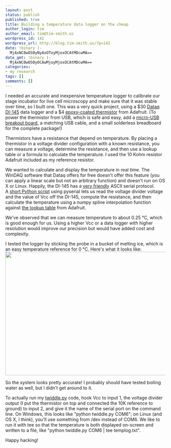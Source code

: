 ```yaml
---
layout: post
status: publish
published: true
title: Building a temperature data logger on the cheap
author_login: tim
author_email: tim@tim-smith.us
wordpress_id: 142
wordpress_url: http://blog.tim-smith.us/?p=142
date: !binary |-
  MjAxNC0wOS0yNyAxOToyMjoxOCAtMDcwMA==
date_gmt: !binary |-
  MjAxNC0wOS0yOCAwMjoyMjoxOCAtMDcwMA==
categories:
- my research
tags: []
comments: []
---
```

I needed an accurate and inexpensive temperature logger to calibrate our stage incubator for live cell microscopy and make sure that it was stable over time, so I&nbsp;built one. This was a very quick project, using a $30 <a href="http://www.dataq.com/products/di-145/">Dataq DI-145</a>&nbsp;data logger and a $4 <a href="https://www.adafruit.com/products/372">epoxy-coated thermistor</a>&nbsp;from Adafruit. (To power the thermistor from USB, which is safe and easy, add a <a href="https://www.adafruit.com/product/1833">micro-USB breakout board</a>, a matching USB cable, and a small solderless breadboard for the complete package!)

<p>Thermistors have a resistance that depend on temperature. By placing a thermistor in a voltage divider configuration with a known resistance, you can measure a voltage, determine the resistance, and then use a lookup table or a formula to calculate the temperature. I used the 10 Kohm resistor Adafruit included as my reference resistor.</p>
<p>We wanted to calculate and display the temperature in real time. The WinDAQ software that Dataq offers for free doesn't&nbsp;offer this feature (you can apply a linear scale but not an arbitrary function) and doesn't run on OS X or Linux.&nbsp;Happily, the DI-145 has a <a href="http://www.dataq.com/resources/techinfo/di-145-protocol-rev1-07.html">very friendly</a>&nbsp;ASCII serial protocol. A&nbsp;<a href="https://github.com/tdsmith/labmisc/blob/master/twiddle.py">short Python script</a>&nbsp;using pyserial lets us read the voltage divider voltage and the value of Vcc off the DI-145, compute the resistance, and then calculate the&nbsp;temperature using a numpy spline interpolation function against <a href="https://github.com/tdsmith/labmisc/blob/master/therm_lookup.csv">the lookup table</a>&nbsp;from Adafruit.</p>
<p>We've observed that we can measure temperature to about 0.25 &deg;C, which is good enough for us. Using a higher Vcc or a data logger with higher resolution would improve our precision but would have added cost and complexity.</p>
<p>I tested the logger&nbsp;by sticking the probe in a bucket of melting ice, which is an easy temperature reference for 0 &deg;C. Here's what it looks like:<br />
<img class="alignnone" src="https://dl.dropboxusercontent.com/u/3720/junk/templogger.png" alt="" width="731" height="387" /></p>
<p>So the system&nbsp;looks pretty accurate! I probably should have tested boiling water as well, but I didn't get around to it.</p>
<p>To actually run my <a href="https://github.com/tdsmith/labmisc/blob/master/twiddle.py">twiddle.py</a> code, hook Vcc to input 1, the voltage divider output (I put the thermistor on top and connected the 10K reference to ground) to input 2, and give it the name of the serial port on the command line. On Windows, this looks like "python twiddle.py COM6"; on Linux (and OS X, I think), you'll use something from /dev instead of COM6. We like to run it with tee so that the temperature is both displayed on-screen and written to a file, like "python twiddle.py COM6 | tee templog.txt".</p>
<p>Happy hacking!</p>
